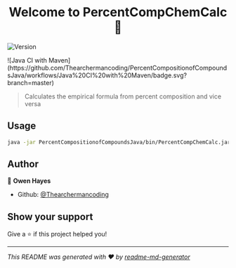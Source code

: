 <h1 align="center">Welcome to PercentCompChemCalc 👋</h1>
<p>
  <img alt="Version" src="https://img.shields.io/badge/version-1.0.0-blue.svg?cacheSeconds=2592000" />
</p>
![Java CI with Maven](https://github.com/Thearchermancoding/PercentCompositionofCompoundsJava/workflows/Java%20CI%20with%20Maven/badge.svg?branch=master)

> Calculates the empirical formula from percent composition and vice versa

## Usage

```sh
java -jar PercentCompositionofCompoundsJava/bin/PercentCompChemCalc.jar
```

## Author

👤 **Owen Hayes**

* Github: [@Thearchermancoding](https://github.com/Thearchermancoding)

## Show your support

Give a ⭐️ if this project helped you!

***
_This README was generated with ❤️ by [readme-md-generator](https://github.com/kefranabg/readme-md-generator)_
